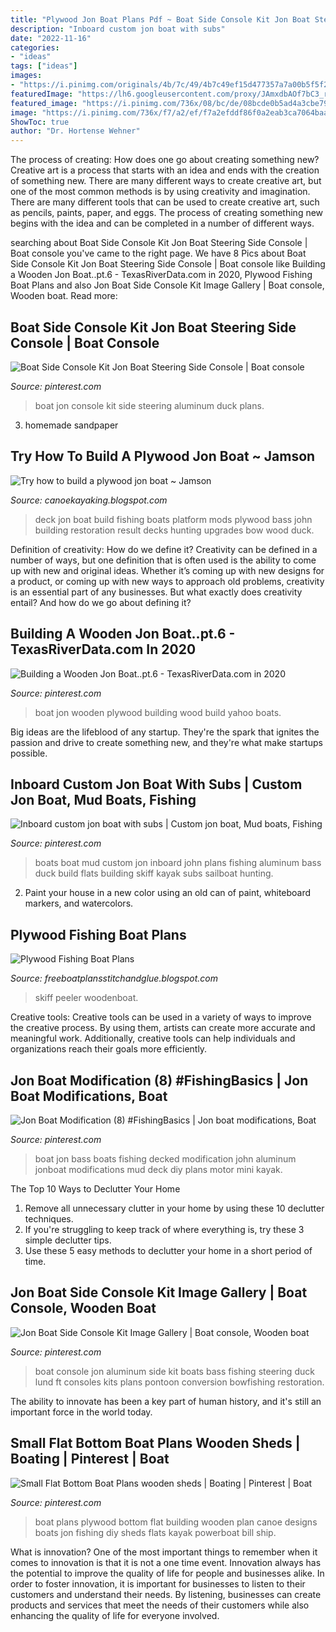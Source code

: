 ```yaml
---
title: "Plywood Jon Boat Plans Pdf ~ Boat Side Console Kit Jon Boat Steering Side Console"
description: "Inboard custom jon boat with subs"
date: "2022-11-16"
categories:
- "ideas"
tags: ["ideas"]
images:
- "https://i.pinimg.com/originals/4b/7c/49/4b7c49ef15d477357a7a00b5f5f2b291.jpg"
featuredImage: "https://lh6.googleusercontent.com/proxy/JAmxdbAOf7bC3_r1LVU938JFHfEPAS6XPvqu5sXX63uyo7EvsF4VPkz8Rb-ZbUY4P6Ls9-aCD6whidogXk4aqKklMllvEme2cFOzyKp7nHWbkH5wfxD4Wm13p3c=w1200-h630-p-k-no-nu"
featured_image: "https://i.pinimg.com/736x/08/bc/de/08bcde0b5ad4a3cbe7916ecbba09f927--duck-boat-jon-boat.jpg"
image: "https://i.pinimg.com/736x/f7/a2/ef/f7a2efddf86f0a2eab3ca7064baa23f8.jpg"
ShowToc: true
author: "Dr. Hortense Wehner"
---
```



The process of creating: How does one go about creating something new?
Creative art is a process that starts with an idea and ends with the creation of something new. There are many different ways to create creative art, but one of the most common methods is by using creativity and imagination. There are many different tools that can be used to create creative art, such as pencils, paints, paper, and eggs. The process of creating something new begins with the idea and can be completed in a number of different ways.

	

		
searching about Boat Side Console Kit Jon Boat Steering Side Console | Boat console you've came to the right page. We have 8 Pics about Boat Side Console Kit Jon Boat Steering Side Console | Boat console like Building a Wooden Jon Boat..pt.6 - TexasRiverData.com in 2020, Plywood Fishing Boat Plans and also Jon Boat Side Console Kit Image Gallery | Boat console, Wooden boat. Read more:
		
    
## Boat Side Console Kit Jon Boat Steering Side Console | Boat Console

<img loading=lazy src="https://i.pinimg.com/736x/52/fa/f9/52faf935e58c5f13666ec0ae09218625--duck-boat-jon-boat.jpg" onerror="this.onerror=null;this.src='https://tse3.mm.bing.net/th?id=OIP.pUoBebIq_vle7T9MBNZY2QHaE8&amp;pid=15.1';" alt="Boat Side Console Kit Jon Boat Steering Side Console | Boat console">

_Source: pinterest.com_

>boat jon console kit side steering aluminum duck plans. 

	

3. homemade sandpaper

    
## Try How To Build A Plywood Jon Boat ~ Jamson

<img loading=lazy src="https://lh6.googleusercontent.com/proxy/d102WqXfCsrRgKCTgWHeu_2WwJq3ky0FyG9vMcImUYwa-mWXH78cfnint73-4tqfpPfEfr15vvljqKC2kskyvXSjsEYuSv7VnusEu1oq6cF8RA=w1200-h630-p-k-no-nu" onerror="this.onerror=null;this.src='https://tse3.mm.bing.net/th?id=OIP.7b0_1-Nix2ubFL55X2DYxgHaFj&amp;pid=15.1';" alt="Try how to build a plywood jon boat ~ Jamson">

_Source: canoekayaking.blogspot.com_

>deck jon boat build fishing boats platform mods plywood bass john building restoration result decks hunting upgrades bow wood duck. 

	

Definition of creativity: How do we define it?
Creativity can be defined in a number of ways, but one definition that is often used is the ability to come up with new and original ideas. Whether it’s coming up with new designs for a product, or coming up with new ways to approach old problems, creativity is an essential part of any businesses. But what exactly does creativity entail? And how do we go about defining it?

    
## Building A Wooden Jon Boat..pt.6 - TexasRiverData.com In 2020

<img loading=lazy src="https://i.pinimg.com/736x/f7/a2/ef/f7a2efddf86f0a2eab3ca7064baa23f8.jpg" onerror="this.onerror=null;this.src='https://tse3.mm.bing.net/th?id=OIP.t6STWvXoIYeo7uELKUe5nQHaFj&amp;pid=15.1';" alt="Building a Wooden Jon Boat..pt.6 - TexasRiverData.com in 2020">

_Source: pinterest.com_

>boat jon wooden plywood building wood build yahoo boats. 

	

Big ideas are the lifeblood of any startup. They're the spark that ignites the passion and drive to create something new, and they're what make startups possible.

    
## Inboard Custom Jon Boat With Subs | Custom Jon Boat, Mud Boats, Fishing

<img loading=lazy src="https://i.pinimg.com/originals/4b/7c/49/4b7c49ef15d477357a7a00b5f5f2b291.jpg" onerror="this.onerror=null;this.src='https://tse1.mm.bing.net/th?id=OIP.Gcla5KdZPja7btZI7yITpQHaHW&amp;pid=15.1';" alt="Inboard custom jon boat with subs | Custom jon boat, Mud boats, Fishing">

_Source: pinterest.com_

>boats boat mud custom jon inboard john plans fishing aluminum bass duck build flats building skiff kayak subs sailboat hunting. 

	

2. Paint your house in a new color using an old can of paint, whiteboard markers, and watercolors.

    
## Plywood Fishing Boat Plans

<img loading=lazy src="https://lh6.googleusercontent.com/proxy/JAmxdbAOf7bC3_r1LVU938JFHfEPAS6XPvqu5sXX63uyo7EvsF4VPkz8Rb-ZbUY4P6Ls9-aCD6whidogXk4aqKklMllvEme2cFOzyKp7nHWbkH5wfxD4Wm13p3c=w1200-h630-p-k-no-nu" onerror="this.onerror=null;this.src='https://tse2.mm.bing.net/th?id=OIP.PY-ltw7QR-JTUhUmsGftZwHaFj&amp;pid=15.1';" alt="Plywood Fishing Boat Plans">

_Source: freeboatplansstitchandglue.blogspot.com_

>skiff peeler woodenboat. 

	

Creative tools:
Creative tools can be used in a variety of ways to improve the creative process. By using them, artists can create more accurate and meaningful work. Additionally, creative tools can help individuals and organizations reach their goals more efficiently.

    
## Jon Boat Modification (8) #FishingBasics | Jon Boat Modifications, Boat

<img loading=lazy src="https://i.pinimg.com/736x/5b/5f/40/5b5f40272ad057e6ccad205371560237.jpg" onerror="this.onerror=null;this.src='https://tse1.mm.bing.net/th?id=OIP.bMa_7_gnw_DzIj8bSQkNHAHaFg&amp;pid=15.1';" alt="Jon Boat Modification (8) #FishingBasics | Jon boat modifications, Boat">

_Source: pinterest.com_

>boat jon bass boats fishing decked modification john aluminum jonboat modifications mud deck diy plans motor mini kayak. 

	

The Top 10 Ways to Declutter Your Home
1. Remove all unnecessary clutter in your home by using these 10 declutter techniques.
2. If you're struggling to keep track of where everything is, try these 3 simple declutter tips.
3. Use these 5 easy methods to declutter your home in a short period of time.

    
## Jon Boat Side Console Kit Image Gallery | Boat Console, Wooden Boat

<img loading=lazy src="https://i.pinimg.com/736x/08/bc/de/08bcde0b5ad4a3cbe7916ecbba09f927--duck-boat-jon-boat.jpg" onerror="this.onerror=null;this.src='https://tse2.mm.bing.net/th?id=OIP.37sP98dpQqw3_WoP8yj4ewHaFj&amp;pid=15.1';" alt="Jon Boat Side Console Kit Image Gallery | Boat console, Wooden boat">

_Source: pinterest.com_

>boat console jon aluminum side kit boats bass fishing steering duck lund ft consoles kits plans pontoon conversion bowfishing restoration. 

	

The ability to innovate has been a key part of human history, and it's still an important force in the world today.

    
## Small Flat Bottom Boat Plans Wooden Sheds | Boating | Pinterest | Boat

<img loading=lazy src="https://s-media-cache-ak0.pinimg.com/736x/21/6a/e8/216ae8252cb9da12975c9d7fba2c9b58.jpg" onerror="this.onerror=null;this.src='https://tse2.mm.bing.net/th?id=OIP.qeXxSEcL7Y8K_jpTKOdt_wHaFR&amp;pid=15.1';" alt="Small Flat Bottom Boat Plans wooden sheds | Boating | Pinterest | Boat">

_Source: pinterest.com_

>boat plans plywood bottom flat building wooden plan canoe designs boats jon fishing diy sheds flats kayak powerboat bill ship. 

	

What is innovation?
One of the most important things to remember when it comes to innovation is that it is not a one time event. Innovation always has the potential to improve the quality of life for people and businesses alike. In order to foster innovation, it is important for businesses to listen to their customers and understand their needs. By listening, businesses can create products and services that meet the needs of their customers while also enhancing the quality of life for everyone involved.

